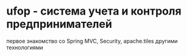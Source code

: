 # ufop - система учета и контроля предпринимателей
первое знакомство со Spring MVC, Security, 
apache.tiles
другими технологиями
